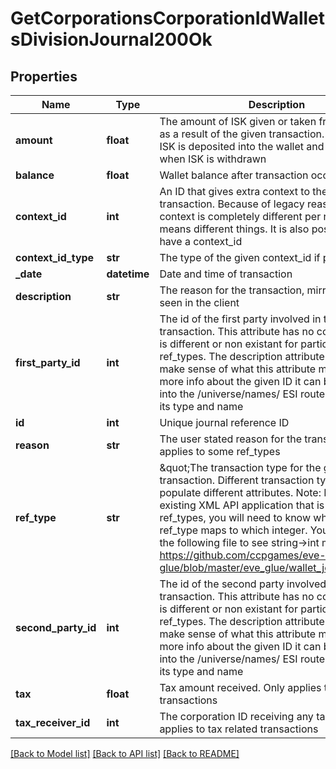 # GetCorporationsCorporationIdWalletsDivisionJournal200Ok

## Properties
Name | Type | Description | Notes
------------ | ------------- | ------------- | -------------
**amount** | **float** | The amount of ISK given or taken from the wallet as a result of the given transaction. Positive when ISK is deposited into the wallet and negative when ISK is withdrawn | [optional] 
**balance** | **float** | Wallet balance after transaction occurred | [optional] 
**context_id** | **int** | An ID that gives extra context to the particular transaction. Because of legacy reasons the context is completely different per ref_type and means different things. It is also possible to not have a context_id | [optional] 
**context_id_type** | **str** | The type of the given context_id if present | [optional] 
**_date** | **datetime** | Date and time of transaction | 
**description** | **str** | The reason for the transaction, mirrors what is seen in the client | 
**first_party_id** | **int** | The id of the first party involved in the transaction. This attribute has no consistency and is different or non existant for particular ref_types. The description attribute will help make sense of what this attribute means. For more info about the given ID it can be dropped into the /universe/names/ ESI route to determine its type and name | [optional] 
**id** | **int** | Unique journal reference ID | 
**reason** | **str** | The user stated reason for the transaction. Only applies to some ref_types | [optional] 
**ref_type** | **str** | \&quot;The transaction type for the given. transaction. Different transaction types will populate different attributes. Note: If you have an existing XML API application that is using ref_types, you will need to know which string ESI ref_type maps to which integer. You can look at the following file to see string-&gt;int mappings: https://github.com/ccpgames/eve-glue/blob/master/eve_glue/wallet_journal_ref.py\&quot; | 
**second_party_id** | **int** | The id of the second party involved in the transaction. This attribute has no consistency and is different or non existant for particular ref_types. The description attribute will help make sense of what this attribute means. For more info about the given ID it can be dropped into the /universe/names/ ESI route to determine its type and name | [optional] 
**tax** | **float** | Tax amount received. Only applies to tax related transactions | [optional] 
**tax_receiver_id** | **int** | The corporation ID receiving any tax paid. Only applies to tax related transactions | [optional] 

[[Back to Model list]](../README.md#documentation-for-models) [[Back to API list]](../README.md#documentation-for-api-endpoints) [[Back to README]](../README.md)


